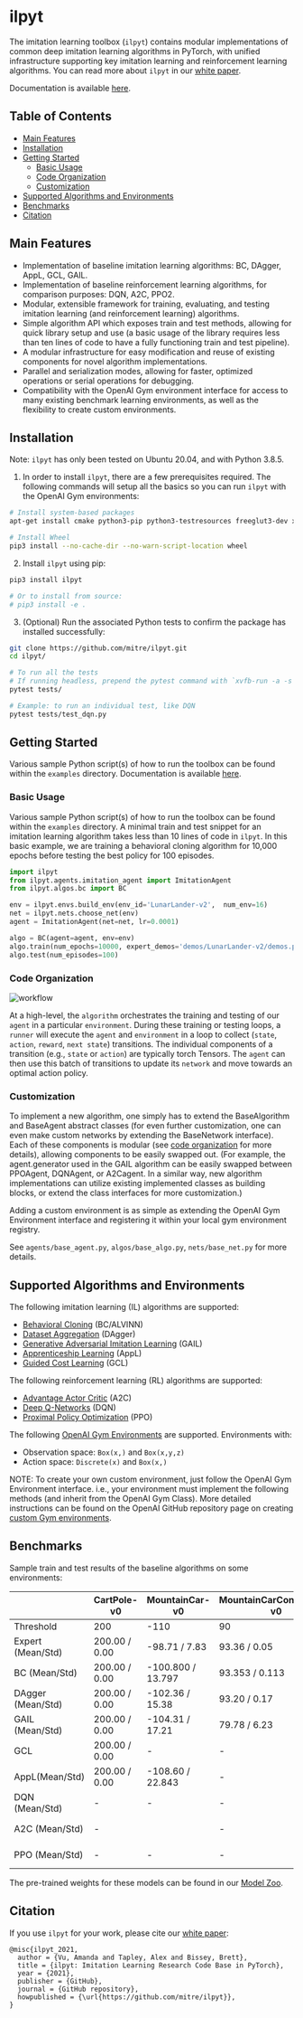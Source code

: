 # ilpyt

The imitation learning toolbox (`ilpyt`) contains modular implementations of common deep imitation learning algorithms in PyTorch, with unified infrastructure supporting key imitation learning and reinforcement learning algorithms. You can read more about `ilpyt` in our [white paper](https://github.com/mitre/ilpyt/blob/main/docs/ilpyt_white_paper.pdf).

Documentation is available [here](https://mitre.github.io/ilpyt).

## Table of Contents
- [Main Features](#main-features)
- [Installation](#installation)
- [Getting Started](#getting-started)
	- [Basic Usage](#basic-usage)
  - [Code Organization](#code-organization)
  - [Customization](#customization)
- [Supported Algorithms and Environments](#supported-algorithms-and-environments)
- [Benchmarks](#benchmarks)
- [Citation](#citation)

## Main Features

- Implementation of baseline imitation learning algorithms: BC, DAgger, AppL, GCL, GAIL.
- Implementation of baseline reinforcement learning algorithms, for comparison purposes: DQN, A2C, PPO2.
- Modular, extensible framework for training, evaluating, and testing imitation learning (and reinforcement learning) algorithms.
- Simple algorithm API which exposes train and test methods, allowing for quick library setup and use (a basic usage of the library requires less than ten lines of code to have a fully functioning train and test pipeline).
- A modular infrastructure for easy modification and reuse of existing components for novel algorithm implementations.
- Parallel and serialization modes, allowing for faster, optimized operations or serial operations for debugging.
- Compatibility with the OpenAI Gym environment interface for access to many existing benchmark learning environments, as well as the flexibility to create custom environments.

## Installation

Note: `ilpyt` has only been tested on Ubuntu 20.04, and with Python 3.8.5. 

1. In order to install `ilpyt`, there are a few prerequisites required. The following commands will setup all the basics so you can run `ilpyt` with the OpenAI Gym environments:
  ```sh
  # Install system-based packages
  apt-get install cmake python3-pip python3-testresources freeglut3-dev xvfb

  # Install Wheel
  pip3 install --no-cache-dir --no-warn-script-location wheel
  ```
2. Install `ilpyt` using pip:
  ```sh
  pip3 install ilpyt

  # Or to install from source:
  # pip3 install -e .
  ```
3. (Optional) Run the associated Python tests to confirm the package has installed successfully: 
  ```sh
  git clone https://github.com/mitre/ilpyt.git
  cd ilpyt/

  # To run all the tests
  # If running headless, prepend the pytest command with `xvfb-run -a -s "-screen 0 1400x900x24 +extension RANDR" --`
  pytest tests/

  # Example: to run an individual test, like DQN
  pytest tests/test_dqn.py 
  ```

## Getting Started

Various sample Python script(s) of how to run the toolbox can be found within the `examples` directory. Documentation is available [here](https://mitre.github.io/ilpyt).

### Basic Usage

Various sample Python script(s) of how to run the toolbox can be found within the `examples` directory. A minimal train and test snippet for an imitation learning algorithm takes less than 10 lines of code in `ilpyt`. In this basic example, we are training a behavioral cloning algorithm for 10,000 epochs before testing the best policy for 100 episodes.

```py
import ilpyt
from ilpyt.agents.imitation_agent import ImitationAgent
from ilpyt.algos.bc import BC

env = ilpyt.envs.build_env(env_id='LunarLander-v2',  num_env=16)
net = ilpyt.nets.choose_net(env)
agent = ImitationAgent(net=net, lr=0.0001)

algo = BC(agent=agent, env=env)
algo.train(num_epochs=10000, expert_demos='demos/LunarLander-v2/demos.pkl')
algo.test(num_episodes=100)
```

### Code Organization 

![workflow](docs/figures/conceptual_structure.png)

At a high-level, the `algorithm` orchestrates the training and testing of our `agent` in a particular `environment`. During these training or testing loops, a `runner` will execute the `agent` and `environment` in a loop to collect (`state`, `action`, `reward`, `next state`) transitions. The individual components of a transition (e.g., `state` or `action`) are typically torch Tensors. The `agent` can then use this batch of transitions to update its `network` and move towards an optimal action policy.

### Customization

To implement a new algorithm, one simply has to extend the BaseAlgorithm and BaseAgent abstract classes (for even further customization, one can even make custom networks by extending the BaseNetwork interface). Each of these components is modular (see [code organization](#code-organization) for more details), allowing components to be easily swapped out. (For example, the agent.generator used in the GAIL algorithm can be easily swapped between PPOAgent, DQNAgent, or A2Cagent. In a similar way, new algorithm implementations can utilize existing implemented classes as building blocks, or extend the class interfaces for more customization.)

Adding a custom environment is as simple as extending the OpenAI Gym Environment interface and registering it within your local gym environment registry.

See `agents/base_agent.py`, `algos/base_algo.py`, `nets/base_net.py` for more 
details.


## Supported Algorithms and Environments

The following imitation learning (IL) algorithms are supported:

* [Behavioral Cloning](https://papers.nips.cc/paper/1988/file/812b4ba287f5ee0bc9d43bbf5bbe87fb-Paper.pdf) (BC/ALVINN)
* [Dataset Aggregation](https://arxiv.org/pdf/1011.0686.pdf) (DAgger)
* [Generative Adversarial Imitation Learning](https://arxiv.org/abs/1606.03476) (GAIL)
* [Apprenticeship Learning](https://ai.stanford.edu/~ang/papers/icml04-apprentice.pdf) (AppL)
* [Guided Cost Learning](https://arxiv.org/abs/1603.00448) (GCL)

The following reinforcement learning (RL) algorithms are supported:

* [Advantage Actor Critic](https://arxiv.org/abs/1602.01783) (A2C)
* [Deep Q-Networks](https://deepmind.com/research/publications/human-level-control-through-deep-reinforcement-learning) (DQN)
* [Proximal Policy Optimization](https://arxiv.org/abs/1707.06347) (PPO)

The following [OpenAI Gym Environments](https://github.com/openai/gym/wiki/Table-of-environments) are supported. Environments with:

* Observation space: `Box(x,)` and `Box(x,y,z)`
* Action space: `Discrete(x)` and `Box(x,)`

NOTE: To create your own custom environment, just follow the OpenAI Gym Environment interface. i.e., your environment must implement the following methods (and inherit from the OpenAI Gym Class). More detailed instructions can be found on the OpenAI GitHub repository page on creating [custom Gym environments](https://github.com/openai/gym/blob/master/docs/creating-environments.md).

## Benchmarks

Sample train and test results of the baseline algorithms on some environments:

| |CartPole-v0 | MountainCar-v0 | MountainCarContinuous-v0 | LunarLander-v2 | LunarLanderContinuous-v2 |
| -- | -- | -- | -- | -- | -- | 
| Threshold | 200 | -110  |  90 | 200 |  200 | 
Expert (Mean/Std) |  200.00 / 0.00 | -98.71 / 7.83 |  93.36 / 0.05 | 268.09 / 21.18 |  283.83 / 17.70 | 
BC (Mean/Std) |  200.00 / 0.00 | -100.800 / 13.797 | 93.353 / 0.113 | 244.295 / 97.765 |  285.895 / 14.584 |
DAgger (Mean/Std) | 200.00 / 0.00 | -102.36 / 15.38 |  93.20 / 0.17 |  230.15 / 122.604 | 285.85 / 14.61 | 
GAIL (Mean/Std) | 200.00 / 0.00 | -104.31 / 17.21 |  79.78 / 6.23 |  201.88 / 93.82 | 282.00 / 31.73 |
GCL | 200.00 / 0.00 | - | - | 212.321 / 119.933 | 255.414 / 76.917 |
AppL(Mean/Std) |   200.00 / 0.00 | -108.60 / 22.843 | -  | -  | -  |
DQN (Mean/Std) |  - | - |  - |  281.96 / 24.57 | - |
A2C (Mean/Std) |  - |  | - | 201.26 / 62.52 |   - |
PPO (Mean/Std) |  - | - | -  | 249.72 / 75.05 | -  |

The pre-trained weights for these models can be found in our [Model Zoo](https://github.com/mitre/ilpyt/tree/main/model_zoo).

## Citation

If you use `ilpyt` for your work, please cite our [white paper](https://github.com/mitre/ilpyt/blob/main/docs/ilpyt_white_paper.pdf):
```
@misc{ilpyt_2021,
  author = {Vu, Amanda and Tapley, Alex and Bissey, Brett},
  title = {ilpyt: Imitation Learning Research Code Base in PyTorch},
  year = {2021},
  publisher = {GitHub},
  journal = {GitHub repository},
  howpublished = {\url{https://github.com/mitre/ilpyt}},
}
```
